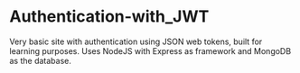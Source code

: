 # Authentication-with_JWT
Very basic site with authentication using JSON web tokens, built for learning purposes.
Uses NodeJS with Express as framework and MongoDB as the database.


